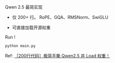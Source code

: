 
Qwen 2.5 最简实现

- 仅 200+ 行。 RoPE、GQA、RMSNorm、SwiGLU

- 可直接加载开源权重

Run !

```bash
python main.py
```

Ref: [［200行代码］极简手撕 Qwen2.5 并 Load 权重！](https://zhuanlan.zhihu.com/p/1925150242162050767)
